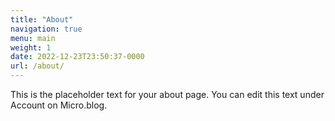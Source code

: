 ```yaml
---
title: "About"
navigation: true
menu: main
weight: 1
date: 2022-12-23T23:50:37-0000
url: /about/
---
```

This is the placeholder text for your about page. You can edit this text under Account on Micro.blog.
